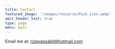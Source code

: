 ```yaml
---
title: Contact
featured_image: '/images/resource/Puck_icon.webp'
omit_header_text: true
type: page
menu: main
---
```


Email me at:
rizqyassabil@hotmail.com

